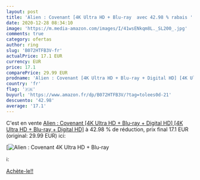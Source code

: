 ```yaml
---
layout: post
title: 'Alien : Covenant [4K Ultra HD + Blu-ray  avec 42.98 % rabais '
date: 2020-12-28 08:34:10
image: 'https://m.media-amazon.com/images/I/41wsENkqm8L._SL200_.jpg'
comments: true
category: ofertas
author: ring
slug: 'B072HTFB3V-fr'
actualPrice: 17.1 EUR
currency: EUR
price: 17.1
comparePrice: 29.99 EUR
prodname: 'Alien : Covenant [4K Ultra HD + Blu-ray + Digital HD] [4K Ultra HD + Blu-ray + Digital HD]'
country: 'fr'
flag: '🇫🇷'
buyurl: 'https://www.amazon.fr/dp/B072HTFB3V/?tag=tolees0d-21'
descuento: '42.98'
average: '17.1'
---
```


C'est en vente [Alien : Covenant [4K Ultra HD + Blu-ray + Digital HD] [4K Ultra HD + Blu-ray + Digital HD]](https://www.amazon.fr/dp/B072HTFB3V/?tag=tolees0d-21)  à  42.98 % de réduction, prix final  17.1 EUR (original: 29.99 EUR) ici:

[![Alien : Covenant [4K Ultra HD + Blu-ray ](https://m.media-amazon.com/images/I/41wsENkqm8L._SL200_.jpg)](https://www.amazon.fr/dp/B072HTFB3V/?tag=tolees0d-21)

ℹ️:


[Achète-le!!](https://www.amazon.fr/dp/B072HTFB3V/?tag=tolees0d-21)
